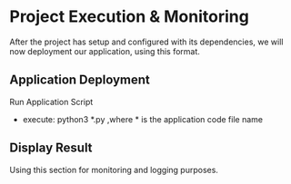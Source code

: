 # Project Execution & Monitoring
After the project has setup and configured with its dependencies, we will now deployment our application, using this format.

## Application Deployment
Run Application Script
- execute: python3  *.py  ,where * is the application code file name

## Display Result
Using this section for monitoring and logging purposes.
